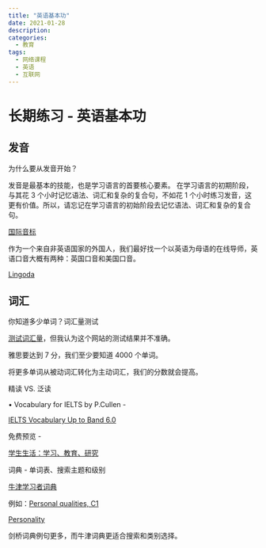 ```yaml
---
title: "英语基本功"
date: 2021-01-28
description:
categories:
  - 教育
tags:
  - 网络课程
  - 英语
  - 互联网
---
```



# 长期练习 - 英语基本功

## **发音**

为什么要从发音开始？

发音是最基本的技能，也是学习语言的首要核心要素。 在学习语言的初期阶段，与其花 3 个小时记忆语法、词汇和复杂的复合句，不如花 1 个小时练习发音，这更有价值。所以，请忘记在学习语言的初始阶段去记忆语法、词汇和复杂的复合句。

[国际音标](http://www.antimoon.com/how/pronunc-soundsipa.htm)

作为一个来自非英语国家的外国人，我们最好找一个以英语为母语的在线导师，英语口音大概有两种：英国口音和美国口音。

[Lingoda](https://www.lingoda.com/en/)

## 词汇

你知道多少单词？词汇量测试

[测试词汇量](https://my.vocabularysize.com/)，但我认为这个网站的测试结果并不准确。

雅思要达到 7 分，我们至少要知道 4000 个单词。

将更多单词从被动词汇转化为主动词汇，我们的分数就会提高。

精读 VS. 泛读

• Vocabulary for IELTS by P.Cullen  -

[IELTS Vocabulary Up to Band 6.0](https://www.cambridge.org/gb/cambridgeenglish/catalog/cambridge-english-exams-ielts/cambridge-vocabulary-ielts)

免费预览 -

[学生生活：学习、教育、研究](https://assets.cambridge.org/97805217/09750/excerpt/9780521709750_excerpt.pdf)

词典 - 单词表、搜索主题和级别

[牛津学习者词典](https://www.oxfordlearnersdictionaries.com/topic/)

例如：[Personal qualities, C1](https://www.oxfordlearnersdictionaries.com/topic/personal-qualities?level=c1)

[Personality](https://dictionary.cambridge.org/dictionary/english/personality)

剑桥词典例句更多，而牛津词典更适合搜索和类别选择。
